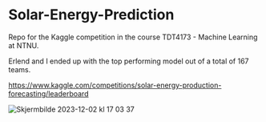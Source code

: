 # Solar-Energy-Prediction

Repo for the Kaggle competition in the course TDT4173 - Machine Learning at NTNU. 

Erlend and I ended up with the top performing model out of a total of 167 teams.

https://www.kaggle.com/competitions/solar-energy-production-forecasting/leaderboard

![Skjermbilde 2023-12-02 kl  17 03 37](https://github.com/Bergschtein/Solar-Energy-Prediction/assets/42778982/07019da5-e72d-4800-9b83-3798407f37ff)
